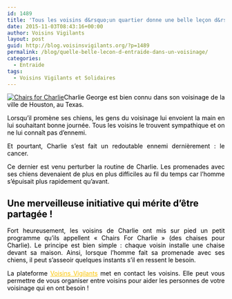 ```yaml
---
id: 1489
title: 'Tous les voisins d&rsquo;un quartier donne une belle leçon d&rsquo;entraide !'
date: 2015-11-03T08:43:16+00:00
author: Voisins Vigilants
layout: post
guid: http://blog.voisinsvigilants.org/?p=1489
permalink: /blog/quelle-belle-lecon-d-entraide-dans-un-voisinage/
categories:
  - Entraide
tags:
  - Voisins Vigilants et Solidaires
---
```

<p style="text-align: justify;">
  <a href="./../../images/2015/11/Chairs-for-Charlie.png"><img class="aligncenter  wp-image-1583" src="./../../images/2015/11/Chairs-for-Charlie.png" alt="Chairs for Charlie" /></a><span style="color: #000000;">Charlie George est bien connu dans son voisinage de la ville de Houston, au Texas.</span>
</p>

<p style="text-align: justify;">
  <span style="color: #000000;">Lorsqu&rsquo;il promène ses chiens, les gens du voisinage lui envoient la main en lui souhaitant bonne journée. Tous les voisins le trouvent sympathique et on ne lui connaît pas d&rsquo;ennemi.</span>
</p>

<p style="text-align: justify;">
  <span style="color: #000000;">Et pourtant, Charlie s&rsquo;est fait un redoutable ennemi dernièrement : le cancer. </span>
</p>

<p style="text-align: justify;">
  <span style="color: #000000;">Ce dernier est venu perturber la routine de Charlie. Les promenades avec ses chiens devenaient de plus en plus difficiles au fil du temps car l&rsquo;homme s&rsquo;épuisait plus rapidement qu&rsquo;avant.</span>
</p>

## **<span style="color: #000000;">Une merveilleuse initiative qui mérite d&rsquo;être partagée ! </span>**

<p style="text-align: justify;">
  <span style="color: #000000;">Fort heureusement, les voisins de Charlie ont mis sur pied un petit programme qu&rsquo;ils appellent &laquo;&nbsp;Chairs For Charlie&nbsp;&raquo; (des chaises pour Charlie). Le principe est bien simple : chaque voisin installe une chaise devant sa maison. Ainsi, lorsque l&rsquo;homme fait sa promenade avec ses chiens, il peut s&rsquo;asseoir quelques instants s&rsquo;il en ressent le besoin.</span>
</p>

<p style="text-align: justify;">
  <span style="color: #000000;">La plateforme </span><a style="color: #fbc400;" href="http://www.voisinsvigilants.org/">Voisins Vigilants</a><span style="color: #000000;"> met en contact les voisins. Elle peut vous permettre de vous organiser entre voisins pour aider les personnes de votre voisinage qui en ont besoin !</span>
</p>
